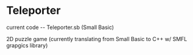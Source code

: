 # Teleporter
current code -- Teleporter.sb   (Small Basic)

2D puzzle game (currently translating from Small Basic to C++ w/ SMFL grapgics library)
